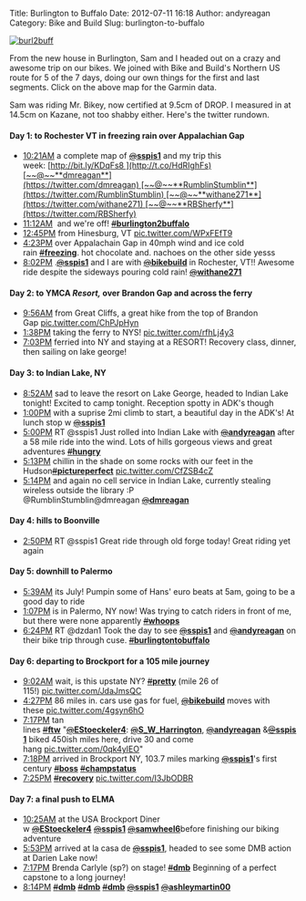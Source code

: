 Title: Burlington to Buffalo
Date: 2012-07-11 16:18
Author: andyreagan
Category: Bike and Build
Slug: burlington-to-buffalo

[![](http://andyreagan.files.wordpress.com/2012/07/burl2buff.png "burl2buff")](http://connect.garmin.com/activity/195695747)

From the new house in Burlington, Sam and I headed out on a crazy and
awesome trip on our bikes. We joined with Bike and Build's Northern US
route for 5 of the 7 days, doing our own things for the first and last
segments. Click on the above map for the Garmin data.

Sam was riding Mr. Bikey, now certified at 9.5cm of DROP. I measured in
at 14.5cm on Kazane, not too shabby either. Here's the twitter rundown.

#### Day 1: to Rochester VT in freezing rain over Appalachian Gap

-   [10:21AM](https://twitter.com/andyreagan/status/217985910959120385) a
    complete map of [~~@~~**sspis1**](https://twitter.com/sspis1) and my
    trip this
    week: [http://bit.ly/KDqFs8 ](http://t.co/HdRIghFs)[~~@~~**dmreagan**](https://twitter.com/dmreagan) [~~@~~**RumblinStumblin**](https://twitter.com/RumblinStumblin) [~~@~~**withane271**](https://twitter.com/withane271) [~~@~~**RBSherfy**](https://twitter.com/RBSherfy)
-   [11:12AM](https://twitter.com/andyreagan/status/217998813883924480)  and
    we're
    off! [‪~~\#~~**burlington2buffalo**‬](https://twitter.com/search/%23burlington2buffalo)
-   [12:45PM](https://twitter.com/andyreagan/status/218022293782278144) from
    Hinesburg, VT [pic.twitter.com/WPxFEfT9](http://t.co/WPxFEfT9)
-   [4:23PM](https://twitter.com/andyreagan/status/218077109053169666) over
    Appalachain Gap in 40mph wind and ice cold
    rain [‪~~\#~~**freezing**‬](https://twitter.com/search/%23freezing).
    hot chocolate and. nachoes on the other side yesss
-   [8:02PM](https://twitter.com/andyreagan/status/218132342307422208)
    .[~~@~~**sspis1**](https://twitter.com/sspis1) and I are
    with [~~@~~**bikebuild**](https://twitter.com/bikebuild) in
    Rochester, VT!! Awesome ride despite the sideways pouring cold
    rain! [~~@~~**withane271**](https://twitter.com/withane271)

#### Day 2: to YMCA *Resort,* over Brandon Gap and across the ferry

-   [9:56AM](https://twitter.com/andyreagan/status/218342117183983616) from
    Great Cliffs, a great hike from the top of Brandon
    Gap [pic.twitter.com/ChPJpHyn](http://t.co/ChPJpHyn)
-   [1:38PM](https://twitter.com/andyreagan/status/218398061104345088) taking
    the ferry to NYS! [pic.twitter.com/rfhLj4y3](http://t.co/rfhLj4y3)
-   [7:03PM](https://twitter.com/andyreagan/status/218479843925442562) ferried
    into NY and staying at a RESORT! Recovery class, dinner, then
    sailing on lake george!

#### Day 3: to Indian Lake, NY

-   [8:52AM](https://twitter.com/andyreagan/status/218688420006985728) sad
    to leave the resort on Lake George, headed to Indian Lake tonight!
    Excited to camp tonight. Reception spotty in ADK's though
-   [1:00PM](https://twitter.com/andyreagan/status/218750685016100864) with
    a suprise 2mi climb to start, a beautiful day in the ADK's! At lunch
    stop w [~~@~~**sspis1**](https://twitter.com/sspis1)
-   [5:00PM](https://twitter.com/sspis1/status/218811273033433088) RT
    @sspis1 Just rolled into Indian Lake
    with [~~@~~**andyreagan**](https://twitter.com/andyreagan) after a
    58 mile ride into the wind. Lots of hills gorgeous views and great
    adventures [‪~~\#~~**hungry**](https://twitter.com/search/%23hungry)
-   [5:13PM‬](https://twitter.com/andyreagan/status/218814439040876544) chillin
    in the shade on some rocks with our feet in the
    Hudson[‪~~\#~~**pictureperfect**‬](https://twitter.com/search/%23pictureperfect) [pic.twitter.com/CfZSB4cZ](http://t.co/CfZSB4cZ)
-   [5:14PM](https://twitter.com/andyreagan/status/218814829383782400) and
    again no cell service in Indian Lake, currently stealing wireless
    outside the library :P
    @RumblinStumblin@dmreagan [~~@~~**dmreagan**](https://twitter.com/dmreagan)

#### Day 4: hills to Boonville

-   [2:50PM](https://twitter.com/sspis1/status/219140847663464449) RT
    @sspis1 Great ride through old forge today! Great riding yet again

#### Day 5: downhill to Palermo

-   [5:39AM](https://twitter.com/andyreagan/status/219364693112922112) its
    July! Pumpin some of Hans' euro beats at 5am, going to be a good day
    to ride
-   [1:07PM](https://twitter.com/andyreagan/status/219477315271393280) is
    in Palermo, NY now! Was trying to catch riders in front of me, but
    there were none
    apparently [‪~~\#~~**whoops**‬](https://twitter.com/search/%23whoops)
-   [6:24PM](https://twitter.com/DZdan1/status/219557235418865664) RT
    @dzdan1 Took the day to
    see [~~@~~**sspis1**](https://twitter.com/sspis1) and [~~@~~**andyreagan**](https://twitter.com/andyreagan) on
    their bike trip through
    cuse. [‪~~\#~~**burlingtontobuffalo**‬](https://twitter.com/search/%23burlingtontobuffalo)

#### Day 6: departing to Brockport for a 105 mile journey

-   [9:02AM](https://twitter.com/andyreagan/status/219778058176036865) wait,
    is this upstate
    NY? [‪~~\#~~**pretty**‬](https://twitter.com/search/%23pretty) (mile
    26 of 115!) [pic.twitter.com/JdaJmsQC](http://t.co/JdaJmsQC)
-   [4:27PM](https://twitter.com/andyreagan/status/219890065608949760) 86
    miles in. cars use gas for
    fuel, [~~@~~**bikebuild**](https://twitter.com/bikebuild) moves with
    these [pic.twitter.com/4gsyn6hO](http://t.co/4gsyn6hO)
-   [7:17PM](https://twitter.com/andyreagan/status/219932962161041408) tan
    lines [‪~~\#~~**ftw**‬](https://twitter.com/search/%23ftw) "[~~@~~**EStoeckeler4**](https://twitter.com/EStoeckeler4): [~~@~~**S\_W\_Harrington**](https://twitter.com/S_W_Harrington), [~~@~~**andyreagan**](https://twitter.com/andyreagan) &[~~@~~**sspis1**](https://twitter.com/sspis1) biked
    450ish miles here, drive 30 and come
    hang [pic.twitter.com/0qk4yIEO](http://t.co/0qk4yIEO)"
-   [7:18PM](https://twitter.com/andyreagan/status/219933143103307777) arrived
    in Brockport NY, 103.7 miles
    marking [~~@~~**sspis1**](https://twitter.com/sspis1)'s first
    century [‪~~\#~~**boss**‬](https://twitter.com/search/%23boss) [‪~~\#~~**champstatus**‬](https://twitter.com/search/%23champstatus)
-   [7:25PM](https://twitter.com/andyreagan/status/219934722598502400) [~~\#~~**recovery**‬](https://twitter.com/search/%23recovery) [pic.twitter.com/I3JbODBR](http://t.co/I3JbODBR)

#### Day 7: a final push to ELMA

-   [10:25AM](https://twitter.com/andyreagan/status/220162615031238656) at
    the USA Brockport Diner
    w [~~@~~**EStoeckeler4**](https://twitter.com/EStoeckeler4) [~~@~~**sspis1**](https://twitter.com/sspis1) [~~@~~**samwheel6**](https://twitter.com/samwheel6)before
    finishing our biking adventure
-   [5:53PM](https://twitter.com/andyreagan/status/220273968580542464) arrived
    at la casa de [~~@~~**sspis1**](https://twitter.com/sspis1), headed
    to see some DMB action at Darien Lake now!
-   [7:17PM](https://twitter.com/andyreagan/status/220295282120867843) Brenda
    Carlyle (sp?) on
    stage! [‪~~\#~~**dmb**‬](https://twitter.com/search/%23dmb) Beginning
    of a perfect capstone to a long journey!
-   [8:14PM](https://twitter.com/andyreagan/status/220309563155558400) [‪~~\#~~**dmb**‬](https://twitter.com/search/%23dmb) [‪~~\#~~**dmb**‬](https://twitter.com/search/%23dmb) [‪~~\#~~**dmb**‬](https://twitter.com/search/%23dmb) [~~@~~**sspis1**](https://twitter.com/sspis1) [~~@~~**ashleymartin00**](https://twitter.com/AshleyMartin00)
